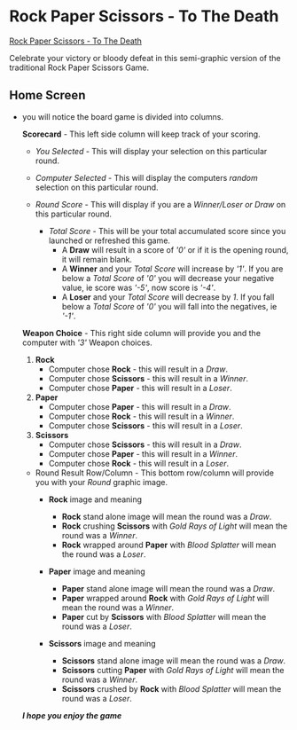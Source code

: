 # Rock Paper Scissors - To The Death

[Rock Paper Scissors - To The Death](https://bradwayne.github.io/R-P-S-Game)

Celebrate your victory or bloody defeat in this semi-graphic version of the traditional Rock Paper Scissors Game.

## Home Screen
* you will notice the board game is divided into columns.

    **Scorecard** - This left side column will keep track of your scoring.
    
    * *You Selected* - This will display your selection on this particular round.

    * *Computer Selected* - This will display the computers *random* selection on this particular round.

    * *Round Score* - This will display if you are a *Winner/Loser or Draw* on this particular round.
        * *Total Score* - This will be your total accumulated score since you launched or refreshed this game.
            * A **Draw** will result in a score of *'0'* or if it is the opening round, it will remain blank.
            * A **Winner** and your *Total Score* will increase by *'1'*. If you are below a *Total Score* of *'0'* you will decrease your negative value, ie score was *'-5'*, now score is *'-4'*.
            * A **Loser** and your *Total Score* will decrease by *1*. If you fall below a *Total Score* of *'0'* you will fall into the negatives, ie *'-1'*.

   **Weapon Choice** - This right side column will provide you and the computer with *'3'* Weapon choices.
    1. **Rock**
        * Computer chose **Rock** - this will result in a *Draw*.
        * Computer chose **Scissors** - this will result in a *Winner*.
        * Computer chose **Paper** - this will result in a *Loser*.
    2. **Paper**
        * Computer chose **Paper** - this will result in a *Draw*.
        * Computer chose **Rock** - this will result in a *Winner*.
        * Computer chose **Scissors** - this will result in a *Loser*.
    3. **Scissors**
        * Computer chose **Scissors** - this will result in a *Draw*.
        * Computer chose **Paper** - this will result in a *Winner*.
        * Computer chose **Rock** - this will result in a *Loser*.

    * Round Result Row/Column - This bottom row/column will provide you with your *Round* graphic image.
        * **Rock** image and meaning
            * **Rock** stand alone image will mean the round was a *Draw*.
            * **Rock** crushing **Scissors** with *Gold Rays of Light* will mean the round was a *Winner*.
            * **Rock** wrapped around **Paper** with *Blood Splatter* will mean the round was a *Loser*.

        * **Paper** image and meaning
            * **Paper** stand alone image will mean the round was a *Draw*.
            * **Paper** wrapped around **Rock** with *Gold Rays of Light* will mean the round was a *Winner*.
            * **Paper** cut by **Scissors** with *Blood Splatter* will mean the round was a *Loser*.

        * **Scissors** image and meaning
            * **Scissors** stand alone image will mean the round was a *Draw*.
            * **Scissors** cutting **Paper** with *Gold Rays of Light* will mean the round was a *Winner*.
            * **Scissors** crushed by **Rock** with *Blood Splatter* will mean the round was a *Loser*.

   **_I hope you enjoy the game_**





